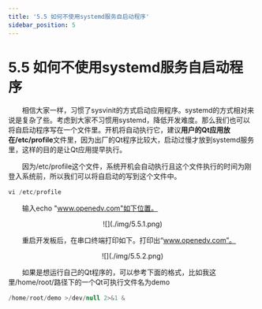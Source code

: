 ```yaml
---
title: '5.5 如何不使用systemd服务自启动程序'
sidebar_position: 5
---
```


# 5.5 如何不使用systemd服务自启动程序

&emsp;&emsp;相信大家一样，习惯了sysvinit的方式启动应用程序。systemd的方式相对来说是复杂了些。考虑到大家不习惯用systemd，降低开发难度。那么我们也可以将自启动程序写在一个文件里。开机将自动执行它，建议**用户的Qt应用放在/etc/profile**文件里，因为出厂的Qt程序比较大，启动过慢才放到systemd服务里，这样的目的是让Qt应用提早执行。

&emsp;&emsp;因为/etc/profile这个文件，系统开机会自动执行且这个文件执行的时间为刚登入系统前，所以我们可以将自启动的写到这个文件中。

```c#
vi /etc/profile
```

&emsp;&emsp;输入echo "www.openedv.com"如下位置。


<center>
![](./img/5.5.1.png)
</center>

&emsp;&emsp;重启开发板后，在串口终端打印如下。打印出“www.openedv.com”。


<center>
![](./img/5.5.2.png)
</center>

&emsp;&emsp;如果是想运行自己的Qt程序的，可以参考下面的格式，比如我这里/home/root/路径下的一个Qt可执行文件名为demo

```c#
/home/root/demo >/dev/null 2>&1 &	
```









